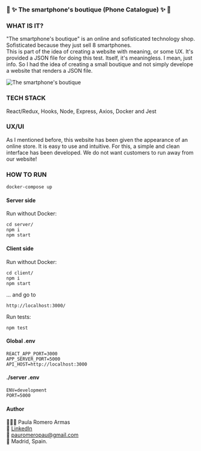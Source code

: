 ### 📱 ✨ The smartphone's boutique (Phone Catalogue) ✨ 📱

### WHAT IS IT?

"The smartphone's boutique" is an online and sofisticated technology shop. Sofisticated because they just sell 8 smartphones.
<br>
This is part of the idea of creating a website with meaning, or some UX. It's provided a JSON file for doing this test.
Itself, it's meaningless. I mean, just info. So I had the idea of creating a small boutique and not simply develope a website that renders a JSON file.

![The smartphone's boutique](https://media.giphy.com/media/ihRtUHPBAya1xaOLCT/giphy.gif)

### TECH STACK

React/Redux, Hooks, Node, Express, Axios, Docker and Jest

### UX/UI

As I mentioned before, this website has been given the appearance of an online store. It is easy to use and intuitive. For this, a simple and clean interface has been developed. We do not want customers to run away from our website!

### HOW TO RUN

```
docker-compose up
```

#### Server side

Run without Docker:

```
cd server/
npm i
npm start
```

#### Client side

Run without Docker:

```
cd client/
npm i
npm start
```

... and go to

```
http://localhost:3000/
```

Run tests:

```
npm test
```

#### Global .env

```
REACT_APP_PORT=3000
APP_SERVER_PORT=5000
API_HOST=http://localhost:3000
```

#### ./server .env

```
ENV=development
PORT=5000
```

#### Author

👩🏼‍💻 Paula Romero Armas<br>
👤 [LinkedIn](https://www.linkedin.com/in/pauromeropau/)<br>
📩 pauromeropau@gmail.com<br>
📍 Madrid, Spain.
